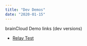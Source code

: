 ```yaml
---
title: "Dev Demos"
date: "2020-01-15"
---
```


brainCloud Demo links (dev versions)

- [Relay Test](/learn/dev-demos/relaytestapp/)
